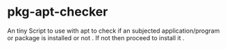 # pkg-apt-checker
An tiny Script to use with apt to check if an subjected application/program or package is installed or not . If not then proceed to install it .
